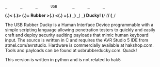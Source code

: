     _      _      _      USB       _      _      _
   __(.)< __(.)> __(.)=   Rubber   >(.)__ <(.)__ =(.)__
   \___)  \___)  \___)    Ducky!    (___/  (___/  (___/ 

The USB Rubber Ducky is a Human Interface Device programmable with a simple scripting language allowing penetration testers to quickly and easily craft and deploy security auditing payloads that mimic human keyboard input. The source is written in C and requires the AVR Studio 5 IDE from atmel.com/avrstudio. Hardware is commercially available at hakshop.com. Tools and payloads can be found at usbrubberducky.com. Quack! 

This version is written in python and is not related to hak5
